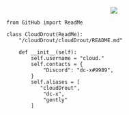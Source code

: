<p align="center"> 
<img src="https://camo.githubusercontent.com/4392fe8414e46118eb6ddcc972e6833793a515172c21bcdca955de17a1170855/68747470733a2f2f6d656469612e646973636f72646170702e6e65742f6174746163686d656e74732f3831333334313636323534353331333833322f3831333334333430343530373236373039322f706f6b656d6f6e5f706978656c2e676966"</img>
</p>

```
from GitHub import ReadMe

class CloudDrout(ReadMe):
    "/cloudDrout/cloudDrout/README.md"

    def __init__(self):
        self.username = "cloud."
        self.contacts = {
            "Discord": "dc-x#9989",
        }
        self.aliases = [
           "cloudDrout",
            "dc-x",
            "gently"
        ]
```
